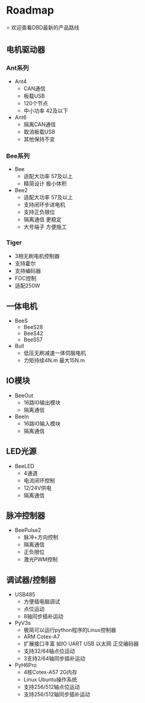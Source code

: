 # Roadmap
⭐ 欢迎查看DBD最新的产品路线

## 电机驱动器

### Ant系列
- Ant4
  - CAN通信
  - 板载USB
  - 120个节点
  - 中小功率 42及以下
- Ant6
  - 隔离CAN通信
  - 取消板载USB
  - 其他保持不变

### Bee系列
- Bee
  - 适配大功率 57及以上 
  - 精简设计 极小体积
- Bee2
  - 适配大功率 57及以上
  - 支持闭环步进电机
  - 支持正负限位
  - 隔离通信 更稳定
  - 大号端子 方便施工
  
### Tiger
- 3相无刷电机控制器
- 支持霍尔
- 支持编码器
- FOC控制
- 适配250W

## 一体电机
- BeeS
  - BeeS28
  - BeeS42
  - BeeS57
- Bull
  - 低压无刷减速一体伺服电机
  - 力矩持续4N.m 最大15N.m

## IO模块
- BeeOut
  - 16路IO输出模块
  - 隔离通信
- BeeIn
  - 16路IO输入模块
  - 隔离通信

## LED光源
- BeeLED
  - 4通道
  - 电流闭环控制  
  - 12/24V供电
  - 隔离通信
## 脉冲控制器
- BeePulse2
  - 脉冲+方向控制
  - 隔离通信
  - 正负限位
  - 激光PWM控制

## 调试器/控制器
- USB485
  - 方便插电脑调试
  - 点位运动
  - 8轴同步插补运动
- PyV3s
  - 极简可以运行python程序的Linux控制器
  - ARM Cotex-A7
  - 扩展接口丰富 如IO UART USB 以太网 正交编码器
  - 支持32/64轴点位运动
  - 3支持2/64轴同步插补运动
- PyH6Pro
  - 4核Cotex-A57 2G内存 
  - Linux Ubuntu操作系统
  - 支持256/512轴点位运动
  - 支持256/512轴同步插补运动